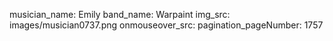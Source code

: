 musician_name: Emily
band_name: Warpaint
img_src: images/musician0737.png
onmouseover_src: 
pagination_pageNumber: 1757